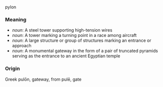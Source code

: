 pylon
### Meaning
+ _noun_: A steel tower supporting high-tension wires
+ _noun_: A tower marking a turning point in a race among aircraft
+ _noun_: A large structure or group of structures marking an entrance or approach
+ _noun_: A monumental gateway in the form of a pair of truncated pyramids serving as the entrance to an ancient Egyptian temple

### Origin

Greek pulōn, gateway, from pulē, gate
